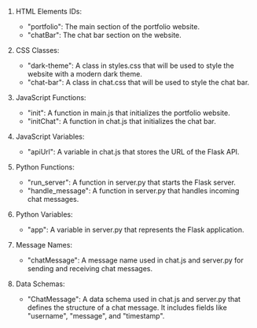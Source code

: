 1. HTML Elements IDs: 
   - "portfolio": The main section of the portfolio website.
   - "chatBar": The chat bar section on the website.
   
2. CSS Classes:
   - "dark-theme": A class in styles.css that will be used to style the website with a modern dark theme.
   - "chat-bar": A class in chat.css that will be used to style the chat bar.

3. JavaScript Functions:
   - "init": A function in main.js that initializes the portfolio website.
   - "initChat": A function in chat.js that initializes the chat bar.
   
4. JavaScript Variables:
   - "apiUrl": A variable in chat.js that stores the URL of the Flask API.
   
5. Python Functions:
   - "run_server": A function in server.py that starts the Flask server.
   - "handle_message": A function in server.py that handles incoming chat messages.

6. Python Variables:
   - "app": A variable in server.py that represents the Flask application.
   
7. Message Names:
   - "chatMessage": A message name used in chat.js and server.py for sending and receiving chat messages.

8. Data Schemas:
   - "ChatMessage": A data schema used in chat.js and server.py that defines the structure of a chat message. It includes fields like "username", "message", and "timestamp".